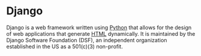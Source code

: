 # Django



Django is a web framework written using [Python](/wiki/Python) that allows for the design of web applications that generate [HTML](/wiki/HTML) dynamically. It is maintained by the Django Software Foundation (DSF), an independent organization established in the US as a 501(c)(3) non-profit.